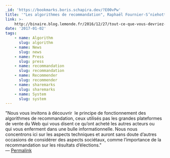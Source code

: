 ```yaml
---
_id: 'https://bookmarks.boris.schapira.dev/?E00vPw'
title: '"Les algorithmes de recommandation", Raphaël Fournier-S’niehotta'
link: >-
    http://binaire.blog.lemonde.fr/2016/12/27/tout-ce-que-vous-devriez-savoir-sur-la-reco-ou-la-reco/
date: '2017-01-02'
tags:
    - name: Algorithm
      slug: algorithm
    - name: News
      slug: news
    - name: Press
      slug: press
    - name: recommandation
      slug: recommandation
    - name: Recommender
      slug: recommender
    - name: sharemarks
      slug: sharemarks
    - name: System
      slug: system
---
```


&quot;Nous vous invitons à découvrir  le principe de fonctionnement des
algorithmes de recommandation, ceux utilisés pas les grandes plateformes de
vente du Web qui vous disent ce qu’ont acheté les autres acteurs ou qui vous
enferment dans une bulle informationnelle. Nous nous concentrons ici sur les
aspects techniques et auront sans doute d’autres occasions de considérer des
aspects sociétaux, comme l’importance de la recommandation sur les résultats
d’élections.&quot; <br>&#8212;
<a href="https://bookmarks.boris.schapira.dev/?E00vPw" title="Permalink">Permalink</a>
